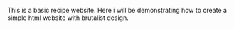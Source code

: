 This is a basic recipe website.
Here i will be demonstrating how to create a simple html website with brutalist design.
